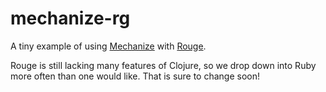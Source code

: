# mechanize-rg

A tiny example of using [Mechanize](http://mechanize.rubyforge.org/) with
[Rouge](https://github.com/unnali/rouge).

Rouge is still lacking many features of Clojure, so we drop down into Ruby more
often than one would like.  That is sure to change soon!
